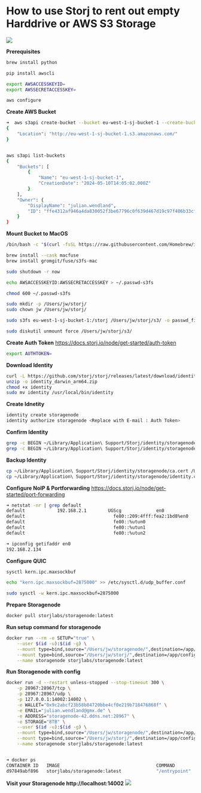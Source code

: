 
# How to use Storj to rent out empty Harddrive or AWS S3 Storage

![](../images/storj-1.jpg)


**Prerequisites**
```sh
brew install python

pip install awscli

export AWSACCESSKEYID=
export AWSSECRETACCESSKEY=

aws configure
```


**Create AWS Bucket**
```sh
➜  aws s3api create-bucket --bucket eu-west-1-sj-bucket-1 --create-bucket-configuration LocationConstraint=eu-west-1
{
    "Location": "http://eu-west-1-sj-bucket-1.s3.amazonaws.com/"
}


aws s3api list-buckets   
{
    "Buckets": [
        {
            "Name": "eu-west-1-sj-bucket-1",
            "CreationDate": "2024-05-10T14:05:02.000Z"
        }
    ],
    "Owner": {
        "DisplayName": "julian.wendland",
        "ID": "ffe4312af946a4da830052f3be67796c0f639d467d19c97f406b33cf1cdfb724"
    }
}
```


**Mount Bucket to MacOS**
```sh
/bin/bash -c "$(curl -fsSL https://raw.githubusercontent.com/Homebrew/install/master/install.sh)"

brew install --cask macfuse
brew install gromgit/fuse/s3fs-mac

sudo shutdown -r now

echo AWSACCESSKEYID:AWSSECRETACCESSKEY > ~/.passwd-s3fs

chmod 600 ~/.passwd-s3fs

sudo mkdir -p /Users/jw/storj/
sudo chown jw /Users/jw/storj/

sudo s3fs eu-west-1-sj-bucket-1:/storj /Users/jw/storj/s3/ -o passwd_file=${HOME}/.passwd-s3fs -o allow_other

sudo diskutil unmount force /Users/jw/storj/s3/ 
```


**Create Auth Token**
https://docs.storj.io/node/get-started/auth-token
```sh
export AUTHTOKEN=
```


**Download Identity**
```sh
curl -L https://github.com/storj/storj/releases/latest/download/identity_darwin_arm64.zip -o identity_darwin_arm64.zip
unzip -o identity_darwin_arm64.zip
chmod +x identity
sudo mv identity /usr/local/bin/identity
```


**Create Idnetity**
```sh
identity create storagenode
identity authorize storagenode <Replace with E-mail : Auth Token>
```


**Confirm Identity**
```sh
grep -c BEGIN ~/Library/Application\ Support/Storj/identity/storagenode/ca.cert
grep -c BEGIN ~/Library/Application\ Support/Storj/identity/storagenode/identity.cert
```


**Backup Identity**
```sh
cp ~/Library/Application\ Support/Storj/identity/storagenode/ca.cert /Users/jw/storagenode/
cp ~/Library/Application\ Support/Storj/identity/storagenode/identity.cert /Users/jw/storagenode/
```


**Configure NoIP & Portforwarding**
https://docs.storj.io/node/get-started/port-forwarding

```sh
➜ netstat -nr | grep default
default            192.168.2.1        UGScg             en0       
default                                 fe80::209:4fff:fea2:1bd8%en0    UGcg              en0       
default                                 fe80::%utun0                    UGcIg           utun0       
default                                 fe80::%utun1                    UGcIg           utun1       
default                                 fe80::%utun2                    UGcIg           utun2   

➜ ipconfig getifaddr en0
192.168.2.134

```


**Configure QUIC**
```sh
sysctl kern.ipc.maxsockbuf

echo "kern.ipc.maxsockbuf=2875000" >> /etc/sysctl.d/udp_buffer.conf

sudo sysctl -w kern.ipc.maxsockbuf=2875000
```


**Prepare Storagenode**
```sh
docker pull storjlabs/storagenode:latest
```


**Run setup command for storagenode**
```sh
docker run --rm -e SETUP="true" \
    --user $(id -u):$(id -g) \
    --mount type=bind,source="/Users/jw/storagenode/",destination=/app/identity \
    --mount type=bind,source="/Users/jw/storj/",destination=/app/config \
    --name storagenode storjlabs/storagenode:latest
```


**Run Storagenode with config**
```sh
docker run -d --restart unless-stopped --stop-timeout 300 \
    -p 28967:28967/tcp \
    -p 28967:28967/udp \
    -p 127.0.0.1:14002:14002 \
    -e WALLET="0x9c2abcf23b58b84720bbe4cf0e219b718476868f" \
    -e EMAIL="julian.wendland@gmx.de" \
    -e ADDRESS="storagenode-42.ddns.net:28967" \
    -e STORAGE="8TB" \
    --user $(id -u):$(id -g) \
    --mount type=bind,source="/Users/jw/storagenode/",destination=/app/identity \
    --mount type=bind,source="/Users/jw/storj/",destination=/app/config \
    --name storagenode storjlabs/storagenode:latest


➜ docker ps
CONTAINER ID   IMAGE                                    COMMAND         CREATED         STATUS         PORTS                                                                            NAMES
d97849abf896   storjlabs/storagenode:latest             "/entrypoint"   3 seconds ago   Up 2 seconds   127.0.0.1:14002->14002/tcp, 0.0.0.0:28967->28967/tcp, 0.0.0.0:28967->28967/udp   storagenode
```


**Visit your Storagenode http://localhost:14002**
![](../images/storj-2.jpg)


